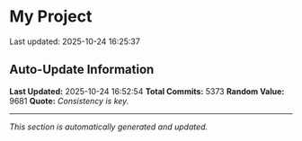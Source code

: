 # My Project


Last updated: 2025-10-24 16:25:37




































































































































































































































































































































































































































































































































































































































































































































































































































































































































































































































































































































































































































































































































































































































































































































































































































































































































































































































































































































































































































































































































































































































































































































































































































































































































































































































































































































































































































































































































































































































































































































































































































































































































































































































































































































































































































































































































































































































































































































































































































































































































































































































































































































































































































































































































































































































































































































































































































































































































































































































































































































































































































































































































































































































































































































































































































































































































































































































































































































































































## Auto-Update Information

**Last Updated:** 2025-10-24 16:52:54
**Total Commits:** 5373
**Random Value:** 9681
**Quote:** _Consistency is key._

---
_This section is automatically generated and updated._